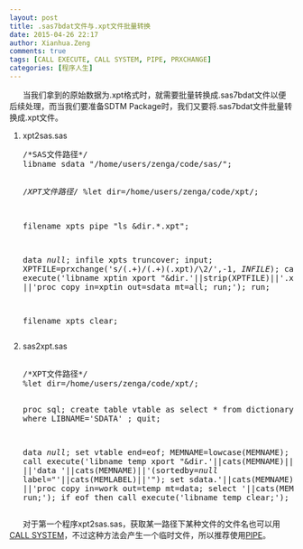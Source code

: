 ```yaml
---
layout: post
title: .sas7bdat文件与.xpt文件批量转换
date: 2015-04-26 22:17
author: Xianhua.Zeng
comments: true
tags: [CALL EXECUTE, CALL SYSTEM, PIPE, PRXCHANGE]
categories: [程序人生]
---
```

<p>      当我们拿到的原始数据为.xpt格式时，就需要批量转换成.sas7bdat文件以便后续处理，而当我们要准备SDTM Package时，我们又要将.sas7bdat文件批量转换成.xpt文件。</p>
<ol>
	<li>xpt2sas.sas<!--more-->
<pre lang="SAS">/*SAS文件路径*/
libname sdata "/home/users/zenga/code/sas/";

/*XPT文件路径*/
%let dir=/home/users/zenga/code/xpt/;

filename xpts pipe "ls &amp;dir.*.xpt";

data _null_;
    infile xpts truncover;
    input;
    XPTFILE=prxchange('s/(.+)\/(.+)(\.xpt)/\2/',-1, _INFILE_);
    call execute('libname xptin xport "&amp;dir.'||strip(XPTFILE)||'.xpt";'
                 ||'proc copy in=xptin out=sdata mt=all; run;');
run;

filename xpts clear;
</pre>
</li>
	<li>sas2xpt.sas
<pre lang="SAS"> 
/*XPT文件路径*/
%let dir=/home/users/zenga/code/xpt/;

proc sql;
    create table vtable as
        select * 
        from dictionary.tables
        where LIBNAME='SDATA'
        ;
quit;

data _null_;
    set vtable end=eof;
    MEMNAME=lowcase(MEMNAME);
    call execute('libname temp xport "&amp;dir.'||cats(MEMNAME)||'.xpt";'
                 ||'data '||cats(MEMNAME)||'(sortedby=_null_ label="'||cats(MEMLABEL)||'"); set sdata.'||cats(MEMNAME)||'; run;'
                 ||'proc copy in=work out=temp mt=data; select '||cats(MEMNAME)||'; run;');
    if eof then call execute('libname temp clear;');
run;
</pre>
</li>
</ol>
<p>      对于第一个程序xpt2sas.sas，获取某一路径下某种文件的文件名也可以用<span style="text-decoration: underline;"><a href="http://support.sas.com/documentation/cdl/en/hostwin/63285/HTML/default/viewer.htm#win-callrout-system.htm" target="_blank">CALL SYSTEM</a></span>，不过这种方法会产生一个临时文件，所以推荐使用<span style="text-decoration: underline;"><a href="http://support.sas.com/documentation/cdl/en/hostunx/61879/HTML/default/viewer.htm#pipe.htm" target="_blank">PIPE</a></span>。</p>
